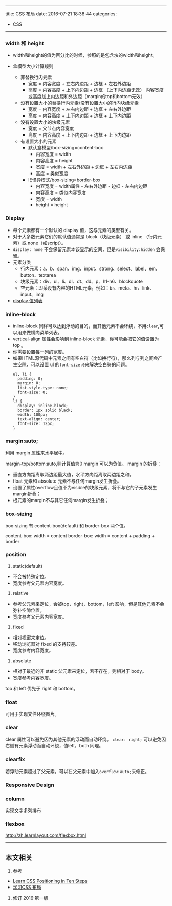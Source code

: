 ----
title: CSS 布局
date: 2016-07-21 18:38:44
categories:
- CSS
----
### width 和 height
- width和height的值为百分比的时候，参照的是包含块的width和height。

- 盒模型大小计算规则
    - 非替换行内元素
        - 宽度 = 内容宽度 + 左右内边距 + 边框 + 左右外边距
        - 高度 = 内容高度 + 上下内边距 + 边框 （上下内边距无效）
          内容宽度或高度加上内边距和外边距（margin的top和bottom无效）
    - 没有设置大小的替换行内元素/没有设置大小的行内块级元素
        - 宽度 = 内容宽度 + 左右内边距 + 边框 + 左右外边距
        - 高度 = 内容高度 + 上下内边距 + 边框 + 上下内边距
    - 没有设置大小的块级元素
        - 宽度 = 父节点内容宽度
        - 高度 = 内容高度 + 上下内边距 + 边框 + 上下内边距
    - 有设置大小的元素
        - 默认盒模型/box-sizing=content-box
            - 内容宽度 = width
            - 内容高度 = height
            - 宽度 = width + 左右外边距 + 边框 + 左右内边距
            - 高度 = 类似宽度
        - IE怪异模式/box-sizing=border-box
            - 内容宽度 = width属性 - 左右外边距 - 边框 - 左右内边距
            - 内容高度 = 类似内容宽度
            - 宽度 = width
            - height = height

### Display

- 每个元素都有一个默认的 display 值，这与元素的类型有关。
- 对于大多数元素它们的默认值通常是 block（块级元素） 或 inline （行内元素）或 none（如script）。
- `display: none` 不会保留元素本该显示的空间，但是`visibility:hidden` 会保留。
- 元素分类
  - 行内元素：a、b、span、img、input、strong、select、label、em、button、textarea
  - 块级元素：div、ul、li、dl、dt、dd、p、h1-h6、blockquote
  - 空元素：即系没有内容的HTML元素，例如：br、meta、hr、link、input、img
- [display 值列表][displayvalue]

### inline-block
- inline-block 同样可以达到浮动的目的，而其他元素不会环绕，不用`clear`,可以用来做横向菜单列表。
- vertical-align 属性会影响到 inline-block 元素，你可能会把它的值设置为 top 。
- 你需要设置每一列的宽度。
- 如果HTML源代码中元素之间有空白符（比如换行符），那么列与列之间会产生空隙，可以设置 ul 的`font-size:0`来解决空白符的问题。
  ```
  ul, li { 
    padding: 0;
    margin: 0;
    list-style-type: none;
    font-size: 0;
  }
  li {
    display: inline-block;
    border: 1px solid black;
    width: 100px;
    text-align: center;
    font-size: 12px;
  }
  ```  

### margin:auto;
利用 margin 属性来水平居中。

margin-top/bottom:auto,则计算值为0
margin 可以为负值。
margin 的折叠：
- 垂直方向距离取两边距最大值，水平方向距离取两边距之和。
-  float 元素和 absolute 元素不与任何margin发生折叠。
- 设置了属性overflow且值不为visible的块级元素，将不与它的子元素发生margin折叠；
- 根元素的margin不与其它任何margin发生折叠；

### box-sizing
box-sizing 有 content-box(default) 和 border-box 两个值。

content-box: width = content
border-box: width = content + padding + border

### position
1. static(default)
  - 不会被特殊定位。
  - 宽度参考父元素内容宽度。

1. relative
  - 参考父元素来定位，会被top，right，bottom，left 影响，但是其他元素不会弥补空隙位置。
  - 宽度参考父元素内容宽度。

1. fixed
  - 相对视窗来定位。
  - 移动浏览器对 fixed 的支持较差。
  - 宽度参考内容宽度。

1. absolute
  - 相对于最近的非 static 父元素来定位，若不存在，则相对于 body。
  - 宽度参考内容宽度。

top 和 left 优先于 right 和 bottom。

### float
可用于实现文件环绕图片。

### clear
clear 属性可以避免因为其他元素的浮动而自动环绕。
`clear: right;` 可以避免因右侧有元素浮动而自动环绕，值left，both 同理。

### clearfix
若浮动元素超过了父元素，可以在父元素中加入`overflow:auto;`来修正。

### Responsive Design


### column
实现文字多列排布

### flexbox
<http://zh.learnlayout.com/flexbox.html>


* * *
## 本文相关
1. 参考
  - [Learn CSS Positioning in Ten Steps](http://www.barelyfitz.com/screencast/html-training/css/positioning/)
  - [学习CSS 布局](http://zh.learnlayout.com/display.html)
1. 修订
2016:第一版

[displayvalue]:https://developer.mozilla.org/en-US/docs/Web/CSS/display

